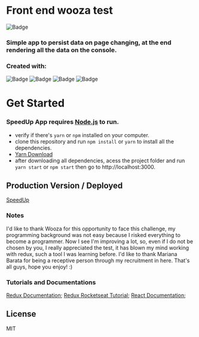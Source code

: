 # Front end wooza test

![Badge](https://img.shields.io/badge/Wooza-Speed_up_app-%237159c1?style=for-the-badge&logo=React)

### Simple app to persist data on page changing, at the end rendering all the data on the console.

### Created with:

![Badge](https://img.shields.io/static/v1?label=&message=JavaScript&color=000&style=for-the-badge&logo=javascript)
![Badge](https://img.shields.io/static/v1?label=&message=React&color=000&style=for-the-badge&logo=react)
![Badge](https://img.shields.io/static/v1?label=&message=Redux&color=000&style=for-the-badge&logo=redux)
![Badge](https://img.shields.io/static/v1?label=&message=Insomnia&color=000&style=for-the-badge&logo=insomnia)

# Get Started

### SpeedUp App requires [Node.js](https://nodejs.org/) to run.

- verify if there's `yarn` or `npm` installed on your computer.
- clone this repository and run `npm install` or `yarn` to install all the dependencies.
- [Yarn Download](https://yarnpkg.com/)
- after downloading all dependencies, acess the project folder and run `yarn start` or `npm start` then go to http://localhost:3000.

## Production Version / Deployed

[SpeedUp](https://wooza-frontend-test-afonso-cruz.vercel.app/)

### Notes

I'd like to thank Wooza for this opportunity to face this challenge, my programming background was not easy because I risked everything to become a programmer. Now I see I'm improving a lot, so, even if I do not be chosen by you, I really appreciated the test, it has blown my mind working with redux, such a tool I was learning before. I'd like to thank Mariana Barata for being a receptive person through my recruitment in here. That's all guys, hope you enjoy! :)

### Tutorials and Documentations

[Redux Documentation](https://redux.js.org/);
[Redux Rocketseat Tutorial](https://www.youtube.com/watch?v=7L7MhxjI4PE&t=3s);
[React Documentation](https://pt-br.reactjs.org/);

## License

MIT

[node.js]: http://nodejs.org
[yarn]: https://yarnpkg.com/
